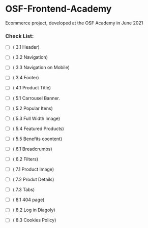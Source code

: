 # OSF-Frontend-Academy
Ecommerce project, developed at the OSF Academy in June 2021

### Check List:

- [ ] ( 3.1 Header)

- [ ] ( 3.2 Navigation)

- [ ] ( 3.3 Navigation on Mobile)

- [ ] ( 3.4 Footer)

- [ ] ( 4.1 Product Title)

- [ ] ( 5.1 Carrousel Banner.

- [ ] ( 5.2 Popular Itens)

- [ ] ( 5.3 Full Width Image)

- [ ] ( 5.4 Featured Products)

- [ ] ( 5.5 Benefits coontent)

- [ ] ( 6.1 Breadcrumbs)

- [ ] ( 6.2 Filters)

- [ ] ( 7.1 Product Image)

- [ ] ( 7.2 Produt Details)

- [ ] ( 7.3 Tabs)

- [ ] ( 8.1 404 page)

- [ ] ( 8.2 Log in Diagoly)

- [ ] ( 8.3 Cookies Policy)
